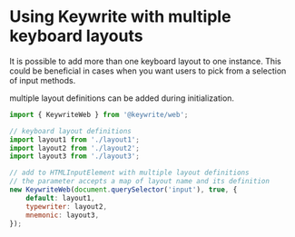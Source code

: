 # Using Keywrite with multiple keyboard layouts

It is possible to add more than one keyboard layout to one instance. This could
be beneficial in cases when you want users to pick from a selection of
input methods.

multiple layout definitions can be added during initialization.

```javascript
import { KeywriteWeb } from '@keywrite/web';

// keyboard layout definitions
import layout1 from './layout1';
import layout2 from './layout2';
import layout3 from './layout3';

// add to HTMLInputElement with multiple layout definitions
// the parameter accepts a map of layout name and its definition
new KeywriteWeb(document.querySelector('input'), true, {
    default: layout1,
    typewriter: layout2,
    mnemonic: layout3,
});
```
